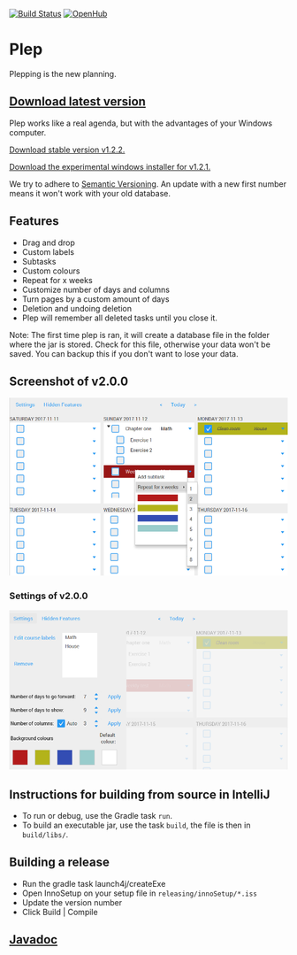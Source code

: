 [![Build Status](https://travis-ci.org/deltadak/plep.svg?branch=master)](https://travis-ci.org/deltadak/plep)
[![OpenHub](https://www.openhub.net/p/plep/widgets/project_thin_badge.gif)](https://www.openhub.net/p/plep)

# Plep
Plepping is the new planning.
## [Download latest version](https://github.com/deltadak/plep/releases)

Plep works like a real agenda, but with the advantages of your Windows computer.

[Download stable version v1.2.2.](https://github.com/deltadak/plep/releases/download/v1.2.2/plep_v1.2.2.jar)

[Download the experimental windows installer for v1.2.1.](https://github.com/deltadak/plep/releases/download/v1.2.1/setup_plep_v1.2.1.exe)

We try to adhere to [Semantic Versioning](http://semver.org/). An update with a new first number means it won't work with your old database.

## Features
+ Drag and drop
+ Custom labels
+ Subtasks
+ Custom colours
+ Repeat for x weeks
+ Customize number of days and columns
+ Turn pages by a custom amount of days
+ Deletion and undoing deletion
+ Plep will remember all deleted tasks until you close it.

Note: The first time plep is ran, it will create a database file in the folder where the jar is stored. Check for this file, otherwise your data won't be saved. You can backup this if you don't want to lose your data.

## Screenshot of v2.0.0
![screenshot](screenshots/v2.0.0-beta.5.PNG)
### Settings of v2.0.0
![screenshot-settings](screenshots/v2.0.0-beta.5.settings.PNG)

## Instructions for building from source in IntelliJ
* To run or debug, use the Gradle task `run`.
* To build an executable jar, use the task `build`, the file is then in `build/libs/`.

## Building a release
* Run the gradle task launch4j/createExe 
* Open InnoSetup on your setup file in `releasing/innoSetup/*.iss`
* Update the version number
* Click Build | Compile

## [Javadoc](http://htmlpreview.github.io/?https://github.com/deltadak/plep/blob/master/Javadoc/index.html)